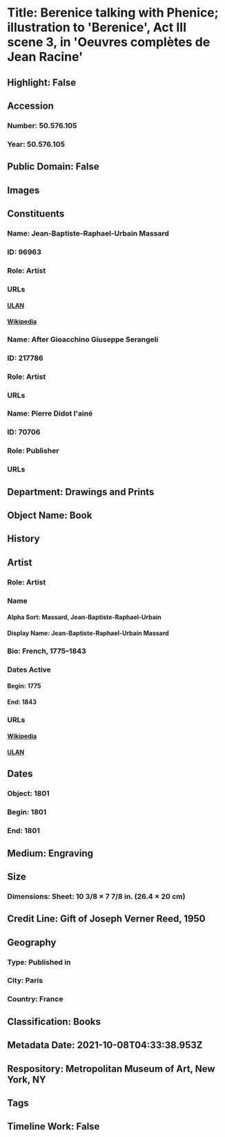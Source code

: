 # Title: Berenice talking with Phenice; illustration to 'Berenice', Act III scene 3, in 'Oeuvres complètes de Jean Racine'
## Highlight: False
## Accession
### Number: 50.576.105
### Year: 50.576.105
## Public Domain: False
## Images
## Constituents
### Name: Jean-Baptiste-Raphael-Urbain Massard
### ID: 96963
### Role: Artist
### URLs
#### [ULAN](http://vocab.getty.edu/page/ulan/500124636)
#### [Wikipedia](https://www.wikidata.org/wiki/Q38253671)
### Name: After Gioacchino Giuseppe Serangeli
### ID: 217786
### Role: Artist
### URLs
### Name: Pierre Didot l&#39;ainé
### ID: 70706
### Role: Publisher
### URLs
## Department: Drawings and Prints
## Object Name: Book
## History
## Artist
### Role: Artist
### Name
#### Alpha Sort: Massard, Jean-Baptiste-Raphael-Urbain
#### Display Name: Jean-Baptiste-Raphael-Urbain Massard
### Bio: French, 1775–1843
### Dates Active
#### Begin: 1775
#### End: 1843
### URLs
#### [Wikipedia](https://www.wikidata.org/wiki/Q38253671)
#### [ULAN](http://vocab.getty.edu/page/ulan/500124636)
## Dates
### Object: 1801
### Begin: 1801
### End: 1801
## Medium: Engraving
## Size
### Dimensions: Sheet: 10 3/8 × 7 7/8 in. (26.4 × 20 cm)
## Credit Line: Gift of Joseph Verner Reed, 1950
## Geography
### Type: Published in
### City: Paris
### Country: France
## Classification: Books
## Metadata Date: 2021-10-08T04:33:38.953Z
## Respository: Metropolitan Museum of Art, New York, NY
## Tags
## Timeline Work: False